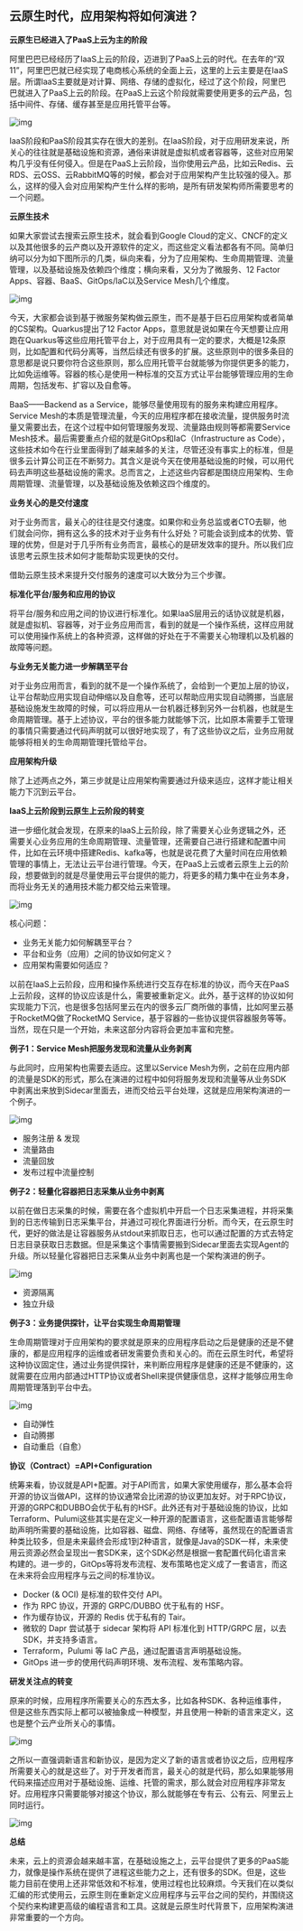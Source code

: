 ## 云原生时代，应用架构将如何演进？



**云原生已经进入了PaaS上云为主的阶段**



阿里巴巴已经经历了IaaS上云的阶段，迈进到了PaaS上云的时代。在去年的“双11”，阿里巴巴就已经实现了电商核心系统的全面上云，这里的上云主要是在IaaS层。所谓IaaS主要就是对计算、网络、存储的虚拟化，经过了这个阶段，阿里巴巴就进入了PaaS上云的阶段。在PaaS上云这个阶段就需要使用更多的云产品，包括中间件、存储、缓存甚至是应用托管平台等。



![img](https://mmbiz.qlogo.cn/mmbiz_png/Z6bicxIx5naIFXyezgYqtKBo84EwCickdGy5rNCrgSWyckWajZljbuu1zSibJtwNv2kQeFmDUNvibuoN5c6u6z3KPg/640?wx_fmt=png&wxfrom=5&wx_lazy=1&wx_co=1&retryload=2)





IaaS阶段和PaaS阶段其实存在很大的差别。在IaaS阶段，对于应用研发来说，所关心的往往就是基础设施和资源，通俗来讲就是虚拟机或者容器等，这些对应用架构几乎没有任何侵入。但是在PaaS上云阶段，当你使用云产品，比如云Redis、云RDS、云OSS、云RabbitMQ等的时候，都会对于应用架构产生比较强的侵入。那么，这样的侵入会对应用架构产生什么样的影响，是所有研发架构师所需要思考的一个问题。



**云原生技术**



如果大家尝试去搜索云原生技术，就会看到Google Cloud的定义、CNCF的定义以及其他很多的云产商以及开源软件的定义，而这些定义看法都各有不同。简单归纳可以分为如下图所示的几类，纵向来看，分为了应用架构、生命周期管理、流量管理，以及基础设施及依赖四个维度；横向来看，又分为了微服务、12 Factor Apps、容器、BaaS、GitOps/IaC以及Service Mesh几个维度。



![img](https://mmbiz.qlogo.cn/mmbiz_png/Z6bicxIx5naIFXyezgYqtKBo84EwCickdGuLIg8UNibQRJnONPrN75KGV0iaPEAE9MomicWGJmd0CLVRibgDyWD75VMg/640?wx_fmt=png&wxfrom=5&wx_lazy=1&wx_co=1&retryload=2)





今天，大家都会谈到基于微服务架构做云原生，而不是基于巨石应用架构或者简单的CS架构。Quarkus提出了12 Factor Apps，意思就是说如果在今天想要让应用跑在Quarkus等这些应用托管平台上，对于应用具有一定的要求，大概是12条原则，比如配置和代码分离等，当然后续还有很多的扩展。这些原则中的很多条目的意思都是说只要你符合这些原则，那么应用托管平台就能够为你提供更多的能力，比如免运维等。容器的核心是使用一种标准的交互方式让平台能够管理应用的生命周期，包括发布、扩容以及自愈等。



BaaS——Backend as a Service，能够尽量使用现有的服务来构建应用程序。Service Mesh的本质是管理流量，今天的应用程序都在接收流量，提供服务时流量又需要出去，在这个过程中如何管理服务发现、流量路由规则等都需要Service Mesh技术。最后需要重点介绍的就是GitOps和IaC（Infrastructure as Code），这些技术如今在行业里面得到了越来越多的关注，尽管还没有事实上的标准，但是很多云计算公司正在不断努力。其含义是说今天在使用基础设施的时候，可以用代码去声明这些基础设施的需求。总而言之，上述这些内容都是围绕应用架构、生命周期管理、流量管理，以及基础设施及依赖这四个维度的。



**业务关心的是交付速度**



对于业务而言，最关心的往往是交付速度。如果你和业务总监或者CTO去聊，他们就会问你，拥有这么多的技术对于业务有什么好处？可能会谈到成本的优势、管理的优势，但是对于几乎所有业务而言，最核心的是研发效率的提升。所以我们应该思考云原生技术如何才能帮助实现更快的交付。



借助云原生技术来提升交付服务的速度可以大致分为三个步骤。



**标准化平台/服务和应用的协议**



将平台/服务和应用之间的协议进行标准化。如果IaaS层用云的话协议就是机器，就是虚拟机、容器等，对于业务应用而言，看到的就是一个操作系统，这样应用就可以使用操作系统上的各种资源，这样做的好处在于不需要关心物理机以及机器的故障等问题。



**与业务无关能力进一步解耦至平台**



对于业务应用而言，看到的就不是一个操作系统了，会给到一个更加上层的协议，让平台帮助应用实现自动伸缩以及自愈等，还可以帮助应用实现自动腾挪，当底层基础设施发生故障的时候，可以将应用从一台机器迁移到另外一台机器，也就是生命周期管理。基于上述协议，平台的很多能力就能够下沉，比如原本需要手工管理的事情只需要通过代码声明就可以很好地实现了，有了这些协议之后，业务应用就能够将相关的生命周期管理托管给平台。



**应用架构升级**



除了上述两点之外，第三步就是让应用架构需要通过升级来适应，这样才能让相关能力下沉到云平台。



**IaaS上云阶段到云原生上云阶段的转变**



进一步细化就会发现，在原来的IaaS上云阶段，除了需要关心业务逻辑之外，还需要关心业务应用的生命周期管理、流量管理，还需要自己进行搭建和配置中间件，比如在云环境中搭建Redis、kafka等，也就是说花费了大量时间在应用依赖管理的事情上，无法让云平台进行管理。今天，在PaaS上云或者云原生上云的阶段，想要做到的就是尽量使用云平台提供的能力，将更多的精力集中在业务本身，而将业务无关的通用技术能力都交给云来管理。



![img](https://mmbiz.qlogo.cn/mmbiz_png/Z6bicxIx5naIFXyezgYqtKBo84EwCickdGuWnoneTVwnWPwtaF2EicuvbpztfDjJd9XJaEzA5bibmhkq4Ys37SS4Hw/640?wx_fmt=png&wxfrom=5&wx_lazy=1&wx_co=1&retryload=2)



核心问题：

- 业务无关能力如何解耦至平台？
- 平台和业务（应用）之间的协议如何定义？
- 应用架构需要如何适应？





以前在IaaS上云阶段，应用和操作系统进行交互存在标准的协议，而今天在PaaS上云阶段，这样的协议应该是什么，需要被重新定义。此外，基于这样的协议如何实现能力下沉，也是很多包括阿里云在内的很多云厂商所做的事情，比如阿里云基于RocketMQ做了RocketMQ Service，基于容器的一些协议提供容器服务等等。当然，现在只是一个开始，未来这部分内容将会更加丰富和完整。



**例子1：Service Mesh把服务发现和流量从业务剥离**



与此同时，应用架构也需要去适应。这里以Service Mesh为例，之前在应用内部的流量是SDK的形式，那么在演进的过程中如何将服务发现和流量等从业务SDK中剥离出来放到Sidecar里面去，进而交给云平台处理，这就是应用架构演进的一个例子。



![img](https://mmbiz.qlogo.cn/mmbiz_png/Z6bicxIx5naIFXyezgYqtKBo84EwCickdGvfP9L4KeYLnPNB3DszjNtwDibI5Do5Q2Yv2yib2OwXGH3rWt9swPg3cQ/640?wx_fmt=png&wxfrom=5&wx_lazy=1&wx_co=1&retryload=2)



- 服务注册 & 发现
- 流量路由
- 流量回放
- 发布过程中流量控制



**例子2：轻量化容器把日志采集从业务中剥离**



以前在做日志采集的时候，需要在各个虚拟机中开启一个日志采集进程，并将采集到的日志传输到日志采集平台，并通过可视化界面进行分析。而今天，在云原生时代，更好的做法是让容器服务从stdout来抓取日志，也可以通过配置的方式去特定日志目录获取日志数据。但是采集这个事情需要搬到Sidecar里面去实现Agent的升级。所以轻量化容器把日志采集从业务中剥离也是一个架构演进的例子。



![img](https://mmbiz.qlogo.cn/mmbiz_png/Z6bicxIx5naIFXyezgYqtKBo84EwCickdGf24KaFGTGicsB10lqsibexU61sRp7Fz8fiaeywslW3ic636icibdKsKzow6w/640?wx_fmt=png&wxfrom=5&wx_lazy=1&wx_co=1&retryload=2)



- 资源隔离
- 独立升级



**例子3：业务提供探针，让平台实现生命周期管理**



生命周期管理对于应用架构的要求就是原来的应用程序启动之后是健康的还是不健康的，都是应用程序的运维或者研发需要负责和关心的。而在云原生时代，希望将这种协议固定住，通过业务提供探针，来判断应用程序是健康的还是不健康的，这就需要在应用内部通过HTTP协议或者Shell来提供健康信息，这样才能够应用生命周期管理落到平台中去。



![img](https://mmbiz.qlogo.cn/mmbiz_png/Z6bicxIx5naIFXyezgYqtKBo84EwCickdGCTwG2jdhHsl0lGKia6gqfRuAo54YrPeBQMHHRWBZaryLKa8a8ZcqL1g/640?wx_fmt=png&wxfrom=5&wx_lazy=1&wx_co=1&retryload=2)





- 自动弹性
- 自动腾挪
- 自动重启（自愈）



**协议（Contract）=API+Configuration**



统筹来看，协议就是API+配置。对于API而言，如果大家使用缓存，那么基本会将开源的协议当做API，这样的协议通常会比闭源的协议更加友好。对于RPC协议，开源的GRPC和DUBBO会优于私有的HSF。此外还有对于基础设施的协议，比如Terraform、Pulumi这些其实是在定义一种开源的配置语言，这些配置语言能够帮助声明所需要的基础设施，比如容器、磁盘、网络、存储等，虽然现在的配置语言种类比较多，但是未来最终会形成1到2种语言，就像是Java的SDK一样，未来使用云资源必然会呈现出一套SDK来，这个SDK必然是根据一套配置代码化语言来构建的。进一步的，GitOps等将发布流程、发布策略也定义成了一套语言，而这在未来将会应用程序与云之间的标准协议。



- Docker (& OCI) 是标准的软件交付 API。
- 作为 RPC 协议，开源的 GRPC/DUBBO 优于私有的 HSF。
- 作为缓存协议，开源的 Redis 优于私有的 Tair。
- 微软的 Dapr 尝试基于 sidecar 架构将 API 标准化到 HTTP/GRPC 层，以去 SDK，并支持多语言。
- Terraform，Pulumi 等 IaC 产品，通过配置语言声明基础设施。
- GitOps 进一步的使用代码声明环境、发布流程、发布策略内容。





**研发关注点的转变**



原来的时候，应用程序所需要关心的东西太多，比如各种SDK、各种运维事件，但是这些东西实际上都可以被抽象成一种模型，并且使用一种新的语言来定义，这也是整个云产业所关心的事情。



![img](https://mmbiz.qlogo.cn/mmbiz_png/Z6bicxIx5naIFXyezgYqtKBo84EwCickdGMib1P9jVLVkyz7npBPjKBU0xNALsW6CEI4CT9YKsWhsoR9uWRJSg7Tg/640?wx_fmt=png&wxfrom=5&wx_lazy=1&wx_co=1&retryload=2)



之所以一直强调新语言和新协议，是因为定义了新的语言或者协议之后，应用程序所需要关心的就是这些了。对于开发者而言，最关心的就是代码，那么如果能够用代码来描述应用对于基础设施、运维、托管的需求，那么就会对应用程序非常友好。应用程序只需要能够对接这个协议，那么就能够在专有云、公有云、阿里云上同时运行。



![img](https://mmbiz.qlogo.cn/mmbiz_png/Z6bicxIx5naIFXyezgYqtKBo84EwCickdGblgCw2PSHgtKadUuxIPMtwfdpaFFWkia8ib3WguZeyQoupolP46TDaDw/640?wx_fmt=png&wxfrom=5&wx_lazy=1&wx_co=1&retryload=2)





**总结**



未来，云上的资源会越来越丰富，在基础设施之上，云平台提供了更多的PaaS能力，就像是操作系统在提供了进程这些能力之上，还有很多的SDK。但是，这些能力目前在使用上还非常低效和不标准，使用过程也比较麻烦。今天我们在以类似汇编的形式使用云，云原生则在重新定义应用程序与云平台之间的契约，并围绕这个契约来构建更高级的编程语言和工具。这就是云原生时代背景下，应用架构演进非常重要的一个方向。